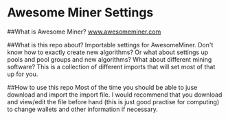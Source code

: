 # Awesome Miner Settings
##What is Awesome Miner?
www.awesomeminer.com

##What is this repo about?
Importable settings for AwesomeMiner.  Don't know how to exactly create new algorithms?  Or what about settings up pools and pool groups and new algorithms?  What about different mining software?  This is a collection of different imports that will set most of that up for you.  

##How to use this repo
Most of the time you should be able to juse download and import the import file.  I would recommend that you download and view/edit the file before hand (this is just good practise for computing) to change wallets and other information if necessary.


